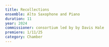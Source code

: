 ```yaml
---
title: Recollections
ensemble: Alto Saxophone and Piano
duration: 11
year: 2024
commissioner: consortium led by by Davis Hale
premiere: 1/11/25
category: Chamber
---
```

